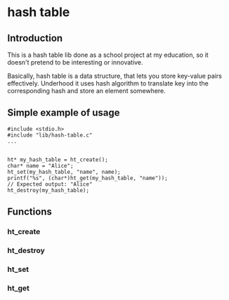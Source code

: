# hash table

## Introduction

This is a hash table lib done as a school project
at my education, so it doesn't pretend to be
interesting or innovative.

Basically, hash table is a data structure, that lets
you store key-value pairs effectively. Underhood it
uses hash algorithm to translate key into the
corresponding hash and store an element somewhere.

## Simple example of usage

```
#include <stdio.h>
#include "lib/hash-table.c"
...


ht* my_hash_table = ht_create();
char* name = "Alice";
ht_set(my_hash_table, "name", name);
printf("%s", (char*)ht_get(my_hash_table, "name"));
// Expected output: "Alice"
ht_destroy(my_hash_table);
```

## Functions

### ht_create

### ht_destroy

### ht_set

### ht_get

